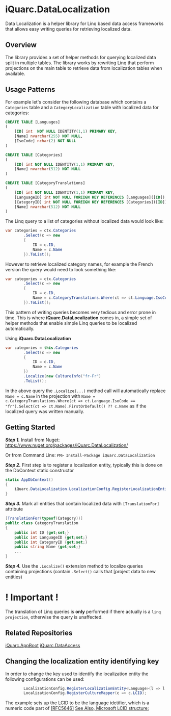 iQuarc.DataLocalization
==========
Data Localization is a helper library for Linq based data access frameworks that allows easy writing queries for retrieving localized data.

Overview
-----------

The library provides a set of helper methods for querying localized data split in multiple tables. The library works by rewriting Linq that perform projections on the main table to retrieve data from localization tables when available.

Usage Patterns
------------------

For example let's consider the following database which contains a `Categories` table and a `CategoryLocalization` table with localized data for categories: 

```sql
CREATE TABLE [Languages]
(
	[ID] int  NOT NULL IDENTITY(1,1) PRIMARY KEY,
	[Name] nvarchar(255) NOT NULL,
	[IsoCode] nchar(2) NOT NULL
)

CREATE TABLE [Categories]
(
	[ID] int NOT NULL IDENTITY(1,1) PRIMARY KEY,
	[Name] nvarchar(512) NOT NULL
)

CREATE TABLE [CategoryTranslations]
(
	[ID] int NOT NULL IDENTITY(1,1) PRIMARY KEY,
	[LanguageID] int NOT NULL FOREIGN KEY REFERENCES [Languages]([ID]),
	[CategoryID] int NOT NULL FOREIGN KEY REFERENCES [Categories]([ID]),
	[Name] nvarchar(512) NOT NULL
)
```

The Linq query to a list of categories without localized data would look like:

```csharp
var categories = ctx.Categories
		.Select(c => new
		{
			ID = c.ID,
			Name = c.Name
		}).ToList();
```

However to retrieve localized category names, for example the French version the query would need to look something like:

```csharp
var categories = ctx.Categories
		.Select(c => new 
		{ 
			ID = c.ID, 
			Name = c.CategoryTranslations.Where(ct => ct.Language.IsoCode == "fr").Select(ct => ct.Name).FirstOrDefault() ?? c.Name
		}).ToList();
```

This pattern of writing queries becomes very tedious and error prone in time. This is where **iQuarc.DataLocalization** comes in, a simple set of helper methods that enable simple Linq queries to be localized automatically.

Using **iQuarc.DataLocalization**

```csharp
var categories = this.Categories
		.Select(c => new
		{
			ID = c.ID,
			Name = c.Name
		})
		.Localize(new CultureInfo("fr-Fr")
		.ToList();
```

In the above query the `.Localize(...)` method call will automatically replace `Name = c.Name` in the projection with `Name = c.CategoryTranslations.Where(ct => ct.Language.IsoCode == "fr").Select(ct => ct.Name).FirstOrDefault() ?? c.Name`
as if the localized query was written manually.


Getting Started
-----------------
***Step 1.***  Install from Nuget: https://www.nuget.org/packages/iQuarc.DataLocalization/

Or from Command Line:
	`PM> Install-Package iQuarc.DataLocalization`

***Step 2.*** First step is to register a localization entity, typically this is done on the DbContext static constructor

```csharp
static AppDbContext()
{
	iQuarc.DataLocalization.LocalizationConfig.RegisterLocalizationEntity<Language>(l => l.IsoCode);
}

```

***Step 3.*** Mark all entities that contain localized data with `[TranslationFor]` attribute

```csharp
[TranslationFor(typeof(Category))]
public class CategoryTranslation
{
	public int ID {get;set;}
	public int LanguageID {get;set;}
	public int CategoryID {get;set;}
	public string Name {get;set;}
	...
}
```

***Step 4.*** Use the `.Localize()` extension method to localize queries containing projections (contain `.Select()` calls that [project data to new entities)

__! Important !__
========
The translation of Linq queries is **only** performed if there actually is a `linq projection`, otherwise the query is unaffected.

Related Repositories
-------------------------
[iQuarc.AppBoot](https://github.com/iQuarc/AppBoot)
[iQuarc.DataAccess](https://github.com/iQuarc/DataAccess)


Changing the localization entity identifying key
---------------------------------------------------

In order to change the key used to identify the localization entity the following configurations can be used:

```csharp
        LocalizationConfig.RegisterLocalizationEntity<Language>(l => l.LCID);
        LocalizationConfig.RegisterCultureMapper(c => c.LCID);
```

The example sets up the LCID to be the language idetifier, which is a numeric code part of [[RFC5646]](http://www.rfc-editor.org/rfc/bcp/bcp47.txt) 
[See Also, Microsoft LCID structure:](https://msdn.microsoft.com/en-us/library/cc233968.aspx?f=255&MSPPError=-2147217396)
